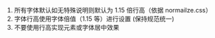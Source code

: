 
1. 所有字体默认如无特殊说明则默认为 1.15 倍行高（依据 normailze.css）
2. 字体行高使用字体倍值（1.15 等）进行设置 (保持规范统一)
3. 不要使用行高实现元素或字体居中效果